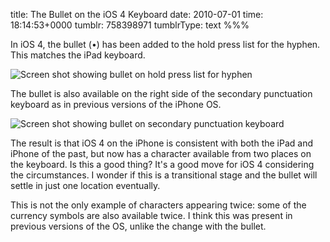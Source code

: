 title: The Bullet on the iOS 4 Keyboard
date: 2010-07-01
time: 18:14:53+0000
tumblr: 758398971
tumblrType: text
%%%

In iOS 4, the bullet (•) has been added to the hold press list for the hyphen. This matches the iPad keyboard. 

![Screen shot showing bullet on hold press list for hyphen](tumblr_l4w4walW8Q1qb1802.png)

The bullet is also available on the right side of the secondary punctuation keyboard as in previous versions of the iPhone OS. 

![Screen shot showing bullet on secondary punctuation keyboard](tumblr_l4w4wywI9S1qb1802.png)

The result is that iOS 4 on the iPhone is consistent with both the iPad and iPhone of the past, but now has a character available from two places on the keyboard. Is this a good thing? It's a good move for iOS 4 considering the circumstances. I wonder if this is a transitional stage and the bullet will settle in just one location eventually. 

This is not the only example of characters appearing twice: some of the currency symbols are also available twice. I think this was present in previous versions of the OS, unlike the change with the bullet.
